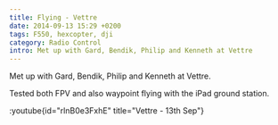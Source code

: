 ```yaml
---
title: Flying - Vettre
date: 2014-09-13 15:29 +0200
tags: F550, hexcopter, dji
category: Radio Control
intro: Met up with Gard, Bendik, Philip and Kenneth at Vettre
---
```


Met up with Gard, Bendik, Philip and Kenneth at Vettre.

Tested both FPV and also waypoint flying with the iPad ground station.

:youtube{id="rlnB0e3FxhE" title="Vettre - 13th Sep"}
